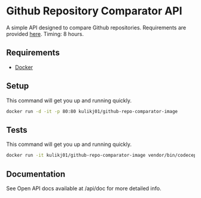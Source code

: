 # Github Repository Comparator API

A simple API designed to compare Github repositories. Requirements are provided [here](Task.pdf). Timing: 8 hours.

## Requirements

* [Docker](https://www.docker.com/products/docker-desktop)

## Setup

This command will get you up and running quickly.

```bash
docker run -d -it -p 80:80 kulikj01/github-repo-comparator-image
```

## Tests

This command will get you up and running quickly.

```bash
docker run -it kulikj01/github-repo-comparator-image vendor/bin/codecept run
```

## Documentation

See Open API docs available at /api/doc for more detailed info.
